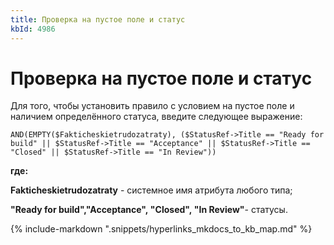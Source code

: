 ```yaml
---
title: Проверка на пустое поле и статус
kbId: 4986
---
```


# Проверка на пустое поле и статус

Для того, чтобы установить правило с условием на пустое поле и наличием определённого статуса, введите следующее выражение:

```
AND(EMPTY($Fakticheskietrudozatraty), ($StatusRef->Title == "Ready for build" || $StatusRef->Title == "Acceptance" || $StatusRef->Title == "Closed" || $StatusRef->Title == "In Review"))
```

**где:**

**Fakticheskietrudozatraty** - системное имя атрибута любого типа;

**"Ready for build","Acceptance", "Closed", "In Review"**- статусы.

{% include-markdown ".snippets/hyperlinks_mkdocs_to_kb_map.md" %}

